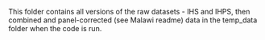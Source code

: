 This folder contains all versions of the raw datasets - IHS and IHPS, then combined and panel-corrected (see Malawi readme) data in the temp_data folder when the code is run.